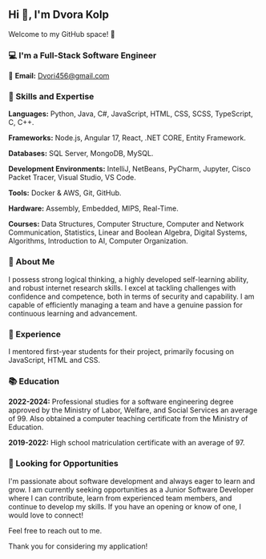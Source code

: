 ## Hi 👋, I'm Dvora Kolp
Welcome to my GitHub space! 🚀

### 💻 I'm a Full-Stack Software Engineer


📧 **Email:** Dvori456@gmail.com

### 💪 Skills and Expertise

**Languages:** Python, Java, C#, JavaScript, HTML, CSS, SCSS, TypeScript, C, C++.

**Frameworks:** Node.js, Angular 17, React, .NET CORE, Entity Framework.

**Databases:** SQL Server, MongoDB, MySQL.

**Development Environments:** IntelliJ, NetBeans, PyCharm, Jupyter, Cisco Packet Tracer, Visual Studio, VS Code.

**Tools:** Docker & AWS, Git, GitHub.

**Hardware:** Assembly, Embedded, MIPS, Real-Time.

**Courses:** Data Structures, Computer Structure, Computer and Network Communication, Statistics, Linear and Boolean Algebra, Digital Systems, Algorithms, Introduction to AI, Computer Organization.

### 🌟 About Me

I possess strong logical thinking, a highly developed self-learning ability, and robust internet research skills. I excel at tackling challenges with confidence and competence, both in terms of security and capability. I am capable of efficiently managing a team and have a genuine passion for continuous learning and advancement.

### 🚀 Experience

I mentored first-year students for their project, primarily focusing on JavaScript, HTML and CSS.

### 📚 Education

**2022-2024:** Professional studies for a software engineering degree approved by the Ministry of Labor, Welfare, and Social Services an average of 99.
 Also obtained a computer teaching certificate from the Ministry of Education.

**2019-2022:** High school matriculation certificate with an average of 97.

### 👀 Looking for Opportunities

I'm passionate about software development and always eager to learn and grow. I am currently seeking opportunities as a Junior Software Developer where I can contribute, learn from experienced team members, and continue to develop my skills. If you have an opening or know of one, I would love to connect!

Feel free to reach out to me.

Thank you for considering my application!
